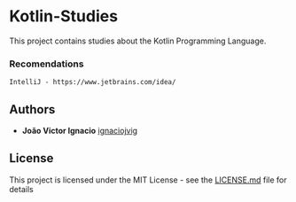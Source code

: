 # Kotlin-Studies


This project contains studies about the Kotlin Programming Language. 


### Recomendations

```
IntelliJ - https://www.jetbrains.com/idea/
```


## Authors

* **João Victor Ignacio** [ignaciojvig](https://github.com/ignaciojvig)


## License

This project is licensed under the MIT License - see the [LICENSE.md](LICENSE.md) file for details
